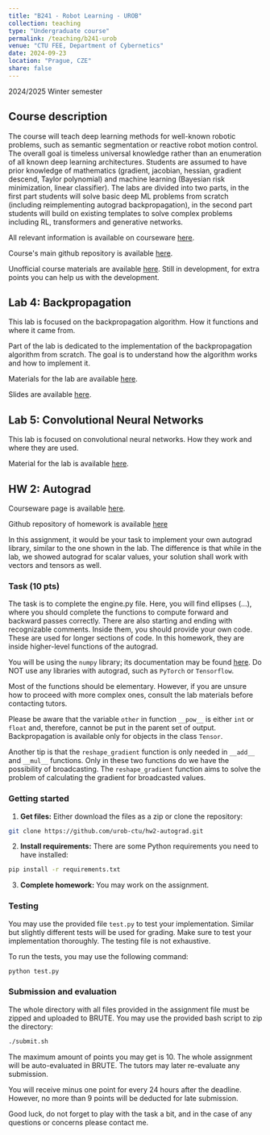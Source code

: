 ```yaml
---
title: "B241 - Robot Learning - UROB"
collection: teaching
type: "Undergraduate course"
permalink: /teaching/b241-urob
venue: "CTU FEE, Department of Cybernetics"
date: 2024-09-23
location: "Prague, CZE"
share: false
---
```


2024/2025 Winter semester

## Course description

The course will teach deep learning methods for well-known robotic problems, such as semantic segmentation or reactive robot motion control. The overall goal is timeless universal knowledge rather than an enumeration of all known deep learning architectures. Students are assumed to have prior knowledge of mathematics (gradient, jacobian, hessian, gradient descend, Taylor polynomial) and machine learning (Bayesian risk minimization, linear classifier). The labs are divided into two parts, in the first part students will solve basic deep ML problems from scratch (including reimplementing autograd backpropagation), in the second part students will build on existing templates to solve complex problems including RL, transformers and generative networks.

All relevant information is available on courseware [here](https://cw.fel.cvut.cz/wiki/courses/b3b33urob/start).

Course's main github repository is available [here](https://github.com/urob-ctu).

Unofficial course materials are available [here](https://urob-ctu.github.io/docs/). Still in development, for extra points you can help us with the development.

## Lab 4: Backpropagation

This lab is focused on the backpropagation algorithm. How it functions and where it came from.

Part of the lab is dedicated to the implementation of the backpropagation algorithm from scratch. The goal is to understand how the algorithm works and how to implement it.

Materials for the lab are available [here](/files/lab04.zip).

Slides are available [here](/files/lab04.pdf).

## Lab 5: Convolutional Neural Networks

This lab is focused on convolutional neural networks. How they work and where they are used.

Material for the lab is available [here](/files/lab05.zip).

## HW 2: Autograd

Courseware page is available [here](https://cw.fel.cvut.cz/wiki/courses/b3b33urob/tutorials/hw2).

Github repository of homework is available [here](https://github.com/urob-ctu/hw2-autograd)

In this assignment, it would be your task to implement your own autograd library, similar to the one shown in the lab. The difference is that while in the lab, we showed autograd for scalar values, your solution shall work with vectors and tensors as well.

### Task (10 pts)

The task is to complete the engine.py file. Here, you will find ellipses (…), where you should complete the functions to compute forward and backward passes correctly. There are also starting and ending with recognizable comments. Inside them, you should provide your own code. These are used for longer sections of code. In this homework, they are inside higher-level functions of the autograd.

You will be using the `numpy` library; its documentation may be found [here](https://numpy.org/doc/stable/index.html). Do NOT use any libraries with autograd, such as `PyTorch` or `Tensorflow`.

Most of the functions should be elementary. However, if you are unsure how to proceed with more complex ones, consult the lab materials before contacting tutors.

Please be aware that the variable `other` in function `__pow__` is either `int` or `float` and, therefore, cannot be put in the parent set of output. Backpropagation is available only for objects in the class `Tensor`.

Another tip is that the `reshape_gradient` function is only needed in `__add__` and `__mul__` functions. Only in these two functions do we have the possibility of broadcasting. The `reshape_gradient` function aims to solve the problem of calculating the gradient for broadcasted values.

### Getting started

1. **Get files:** Either download the files as a zip or clone the repository:

```bash
git clone https://github.com/urob-ctu/hw2-autograd.git
```

2. **Install requirements:** There are some Python requirements you need to have installed:

```bash
pip install -r requirements.txt
```

3. **Complete homework:** You may work on the assignment.

### Testing

You may use the provided file `test.py` to test your implementation. Similar but slightly different tests will be used for grading. Make sure to test your implementation thoroughly. The testing file is not exhaustive.

To run the tests, you may use the following command:

```bash
python test.py
```

### Submission and evaluation

The whole directory with all files provided in the assignment file must be zipped and uploaded to BRUTE. You may use the provided bash script to zip the directory:

```bash
./submit.sh
```

The maximum amount of points you may get is 10. The whole assignment will be auto-evaluated in BRUTE. The tutors may later re-evaluate any submission.

You will receive minus one point for every 24 hours after the deadline. However, no more than 9 points will be deducted for late submission.

Good luck, do not forget to play with the task a bit, and in the case of any questions or concerns please contact me.
